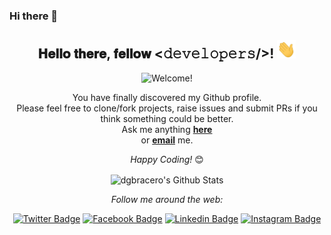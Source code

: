 ### Hi there 👋
<div align="center">
<h2> 𝐇𝐞𝐥𝐥𝐨 𝐭𝐡𝐞𝐫𝐞, 𝐟𝐞𝐥𝐥𝐨𝐰 <𝚍𝚎𝚟𝚎𝚕𝚘𝚙𝚎𝚛𝚜/>! <img src="https://github.com/ABSphreak/ABSphreak/blob/master/gifs/Hi.gif" width="30px"></h2>
</div>

<div align="center" width="50">

<img src="https://media.giphy.com/media/iIqmM5tTjmpOB9mpbn/giphy.gif" alt="Welcome!" width="300"/>

</div>

<div align="center">

You have finally discovered my Github profile. <br>
Please feel free to clone/fork projects, raise issues and submit PRs if you think something could be better. <br>
Ask me anything <a href="https://github.com/dgbracero/dgbracero/issues/new"><b>here</b></a><br>
or <a href="mailto:diegobracero@hotmail.com"><b>email</b></a> me.

<i>Happy Coding!</i> 😊

</div>

<div align="center">

<img align="center" src="https://github-readme-stats.vercel.app/api?username=dgbracero&include_all_commits=true&count_private=true&show_icons=true&line_height=20&title_color=7A7ADB&icon_color=2234AE&text_color=D3D3D3&bg_color=0,000000,130F40" alt="dgbracero's Github Stats">

</br>

<i>Follow me around the web:</i><br>


[![Twitter Badge](https://img.shields.io/badge/-dgbracero-blue?style=plastic&logo=Twitter&logoColor=white&link=https://twitter.com/dgbracero/)](https://twitter.com/dgbracero/)
[![Facebook Badge](https://img.shields.io/badge/-diegogeovannyb-blue?style=plastic&logo=Facebook&logoColor=white&link=https://www.facebook.com/diegogeovannyb/)](https://www.facebook.com/diegogeovannyb/)
[![Linkedin Badge](https://img.shields.io/badge/-dgbracero-blue?style=plastic&logo=Linkedin&logoColor=white&link=https://www.linkedin.com/in/dgbracero/)](https://www.linkedin.com/in/dgbracero/)
[![Instagram Badge](https://img.shields.io/badge/-geovannydev-purple?style=plastic&logo=instagram&logoColor=white&link=https://www.instagram.com//codigonegativo/)](https://www.instagram.com//codigonegativo/)

</div>
